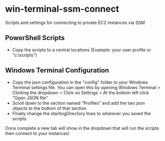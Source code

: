 # win-terminal-ssm-connect
Scripts and settings for connecting to private EC2 instances via SSM

## PowerShell Scripts
- Copy the scripts to a central locations (Example: your user profile or "c:\scripts")

## Windows Terminal Configuration
- Copy the json configuration in the "config" folder to your Windows Terminal settings file. You can open this by opening Windows Terminal > Clicking the dropdown > Click on Settings > At the bottom left click "Open JSON file"
- Scroll down to the section named "Profiles" and add the two json objects to the bottom of that section
- Finally change the startingDirectory lines to wherever you saved the scripts.

Once complete a new tab will show in the dropdown that will run the scripts then connect to your instances!